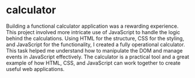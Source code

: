 # calculator
Building a functional calculator application was a rewarding experience. This project involved more intricate use of JavaScript to handle the logic behind the calculations. Using HTML for the structure, CSS for the styling, and JavaScript for the functionality, I created a fully operational calculator. This task helped me understand how to manipulate the DOM and manage events in JavaScript effectively. The calculator is a practical tool and a great example of how HTML, CSS, and JavaScript can work together to create useful web applications.
